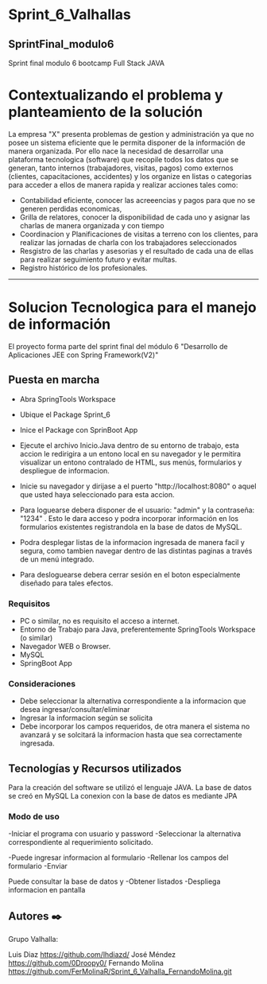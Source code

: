 # Sprint_6_Valhallas

## SprintFinal_modulo6
Sprint final modulo 6 bootcamp Full Stack JAVA

# Contextualizando el problema y planteamiento de la solución

La empresa "X" presenta problemas de gestion y administración ya que no posee un sistema eficiente que le permita disponer de 
la información de manera organizada. Por ello nace la necesidad de desarrollar una plataforma tecnologica (software) 
que recopile todos los datos que se generan, tanto internos (trabajadores, visitas, pagos) como externos (clientes, capacitaciones, accidentes) 
y los organize en listas o categorias para acceder a ellos de manera rapida y realizar acciones tales como: 

- Contabilidad eficiente, conocer las acreeencias y pagos para que no se generen perdidas economicas,
- Grilla de relatores, conocer la disponibilidad de cada uno y asignar las charlas de manera organizada y con tiempo 
- Coordinacion y Planificaciones de visitas a terreno con los clientes, para realizar las jornadas de charla con los trabajadores seleccionados
- Resgistro de las charlas y asesorias y el resultado de cada una de ellas para realizar seguimiento futuro y evitar multas.
- Registro histórico de los profesionales.       
  
------------------------------------------------------------------

# Solucion Tecnologica para el manejo de información

El proyecto forma parte del sprint final del módulo 6 "Desarrollo de Aplicaciones JEE con Spring Framework(V2)"

## Puesta en marcha 

- Abra SpringTools Workspace
- Ubique el Package Sprint_6 
- Inice el Package con SprinBoot App 
- Ejecute el archivo Inicio.Java dentro de su entorno de trabajo, esta accion le redirigira a un entono local en su navegador y le permitira visualizar un entono contralado de HTML, sus menús, formularios y despliegue de informacion.
- Inicie su navegador y dirijase a el puerto "http://localhost:8080" o aquel que usted haya seleccionado para esta accion. 
- Para loguearse debera disponer de el usuario: "admin" y la contraseña: "1234" . Esto le dara acceso y podra incorporar información en los formularios existentes registrandola en la base de datos de MySQL. 

- Podra desplegar listas de la informacion ingresada de manera facil y segura, como tambien navegar dentro de las distintas paginas a través de un menú integrado.

- Para desloguearse debera cerrar sesión en el boton especialmente diseñado para tales efectos.

### Requisitos 

- PC o similar, no es requisito el acceso a internet.
- Entorno de Trabajo para Java, preferentemente SpringTools Workspace (o similar)
- Navegador WEB o Browser.
- MySQL
- SpringBoot App

### Consideraciones

- Debe seleccionar la alternativa correspondiente a la informacion que desea ingresar/consultar/eliminar 
- Ingresar la informacion según se solicita 
- Debe incorporar los campos requeridos, de otra manera el sistema no avanzará y se solcitará la informacion hasta que sea correctamente ingresada.    

## Tecnologías y Recursos utilizados

Para la creación del software se utilizó el lenguaje JAVA.
La base de datos se creó en MySQL
La conexion con la base de datos es mediante JPA

### Modo de uso 

-Iniciar el programa con usuario y password
-Seleccionar la alternativa correspondiente al requerimiento solicitado.

-Puede ingresar informacion al formulario 
    -Rellenar los campos del formulario
    -Enviar

Puede consultar la base de datos y 
    -Obtener listados
    -Despliega informacion en pantalla

## Autores ✒️

Grupo Valhalla:

Luis Diaz
https://github.com/lhdiazd/
José Méndez
https://github.com/0Droopy0/
Fernando Molina
https://github.com/FerMolinaR/Sprint_6_Valhalla_FernandoMolina.git
